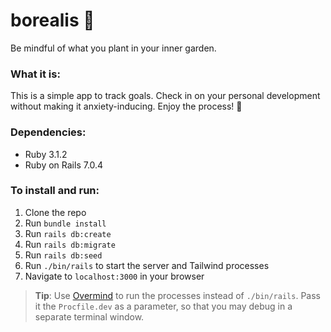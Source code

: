 # borealis 🌱

Be mindful of what you plant in your inner garden.

### What it is:
This is a simple app to track goals. Check in on your personal development without making it anxiety-inducing. Enjoy the process! 🙏

### Dependencies:
* Ruby 3.1.2
* Ruby on Rails 7.0.4

### To install and run:
1. Clone the repo
2. Run `bundle install`
3. Run `rails db:create`
4. Run `rails db:migrate`
5. Run `rails db:seed`
6. Run `./bin/rails` to start the server and Tailwind processes
7. Navigate to `localhost:3000` in your browser

> **Tip**: Use [Overmind](https://github.com/DarthSim/overmind) to run the processes instead of `./bin/rails`. Pass it the `Procfile.dev` as a parameter, so that you may debug in a separate terminal window.


<!---
To approach: 
* How to run the test suite
* Services (job queues, cache servers, search engines, etc.)
* Deployment instructions
* ...
--->